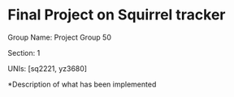 # Final Project on Squirrel tracker
Group Name:  Project Group 50

Section: 1

UNIs: [sq2221, yz3680]

*Description of what has been implemented
